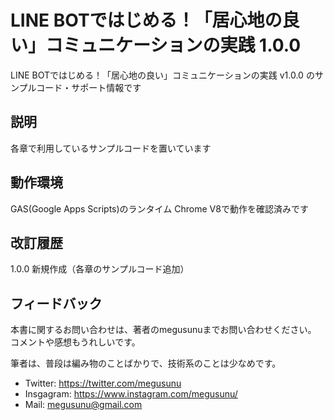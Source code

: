 # LINE BOTではじめる！「居心地の良い」コミュニケーションの実践 1.0.0

LINE BOTではじめる！「居心地の良い」コミュニケーションの実践 v1.0.0 のサンプルコード・サポート情報です

## 説明

各章で利用しているサンプルコードを置いています

## 動作環境

GAS(Google Apps Scripts)のランタイム Chrome V8で動作を確認済みです

## 改訂履歴

1.0.0 新規作成（各章のサンプルコード追加）

## フィードバック

本書に関するお問い合わせは、著者のmegusunuまでお問い合わせください。
コメントや感想もうれしいです。

筆者は、普段は編み物のことばかりで、技術系のことは少なめです。

* Twitter:   https://twitter.com/megusunu
* Insgagram: https://www.instagram.com/megusunu/
* Mail:      megusunu@gmail.com